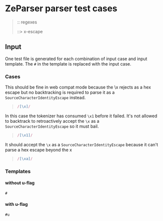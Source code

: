 # ZeParser parser test cases

> :: regexes
>
> ::> x-escape

## Input

One test file is generated for each combination of input case and input template. The `#` in the template is replaced with the input case.

### Cases

This should be fine in web compat mode because the \x rejects as a hex escape but no backtracking is required to parse it as a `SourceCharacterIdentityEscape` instead.

> `````js
> /[\x]/
> `````

In this case the tokenizer has consumed `\x1` before it failed. It's not allowed to backtrack to retroactively accept the `\x` as a `SourceCharacterIdentityEscape` so it must bail.

> `````js
> /[\x1]/
> `````

It should accept the `\x` as a `SourceCharacterIdentityEscape` because it can't parse a hex escape beyond the x

> `````js
> /[\xa]/
> `````

### Templates

#### without u-flag

`````js
#
`````

#### with u-flag

`````js
#u
`````
